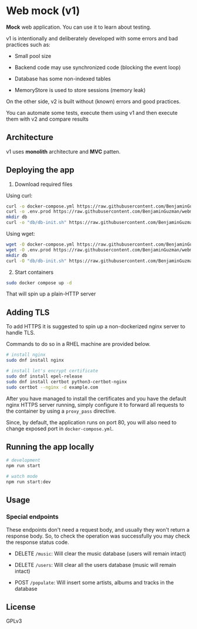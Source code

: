 # Web mock (v1)

**Mock** web application. You can use it to learn about testing.

v1 is intentionally and deliberately developed with some errors and bad practices such as:

- Small pool size

- Backend code may use synchronized code (blocking the event loop)

- Database has some non-indexed tables

- MemoryStore is used to store sessions (memory leak)

On the other side, v2 is built without (known) errors and good practices.

You can automate some tests, execute them using v1 and then execute them with v2 and compare results

## Architecture

v1 uses **monolith** architecture and **MVC** patten.

## Deploying the app

1. Download required files

Using curl:

```bash
curl -o docker-compose.yml https://raw.githubusercontent.com/BenjaminGuzman/webmock/v1/docker-compose.yml
curl -o .env.prod https://raw.githubusercontent.com/BenjaminGuzman/webmock/v1/.env.example
mkdir db
curl -o "db/db-init.sh" https://raw.githubusercontent.com/BenjaminGuzman/webmock/v1/db/db-init.sh
```

Using wget:

```bash
wget -O docker-compose.yml https://raw.githubusercontent.com/BenjaminGuzman/webmock/v1/docker-compose.yml
wget -O .env.prod https://raw.githubusercontent.com/BenjaminGuzman/webmock/v1/.env.example
mkdir db
curl -O "db/db-init.sh" https://raw.githubusercontent.com/BenjaminGuzman/webmock/v1/db/db-init.sh
```

2. Start containers

```bash
sudo docker compose up -d
```

That will spin up a plain-HTTP server

## Adding TLS

To add HTTPS it is suggested to spin up a non-dockerized nginx server to handle TLS.

Commands to do so in a RHEL machine are provided below.

```bash
# install nginx
sudo dnf install nginx

# install let's encrypt certificate
sudo dnf install epel-release
sudo dnf install certbot python3-certbot-nginx
sudo certbot --nginx -d example.com
```

After you have managed to install the certificates and you have the default nginx HTTPS
server running, simply configure it to forward all requests to the container 
by using a `proxy_pass` directive.

Since, by default, the application runs on port 80, you will also need to change 
exposed port in `docker-compose.yml`.

## Running the app locally

```bash
# development
npm run start

# watch mode
npm run start:dev
```

## Usage

### Special endpoints

These endpoints don't need a request body, and usually they won't return a response body.
So, to check the operation was successfully you may check the response status code. 

- DELETE `/music`: Will clear the music database (users will remain intact)

- DELETE `/users`: Will clear all the users database (music will remain intact)

- POST `/populate`: Will insert some artists, albums and tracks in the database

## License

GPLv3
